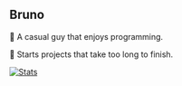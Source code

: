 
  <h2>Bruno</h2>
  <p>🔹 A casual guy that enjoys programming.</p>
  <p>🔹 Starts projects that take too long to finish.</p>

  [![Stats](https://github-readme-stats.vercel.app/api?username=brunolepis&count_private=true&show_icons=true&theme=dark)](https://github.com/anuraghazra/github-readme-stats)
